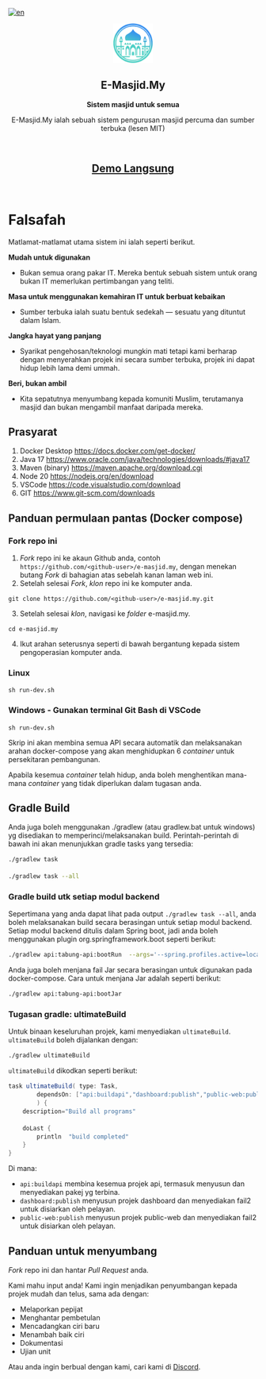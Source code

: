 [![en](https://img.shields.io/badge/lang-en-red.svg)](./README.en.md)

<p align="center">
  <img src="./public-web/src/assets/home/logo.png" alt="E-Masjid.My" width="80" height="80"/>
</p>

<h2 align="center"><b>E-Masjid.My</b></h2>
<p align="center"><b>Sistem masjid untuk semua</b></p>
<p align="center">
  E-Masjid.My ialah sebuah sistem pengurusan masjid percuma dan sumber terbuka (lesen MIT)
</p><br>
<h2 align="center">
  <a href='https://demo.e-masjid.my'>Demo Langsung</a>
</h2><br>

Falsafah
=====
Matlamat-matlamat utama sistem ini ialah seperti berikut.

**Mudah untuk digunakan**

- Bukan semua orang pakar IT. Mereka bentuk sebuah sistem untuk orang bukan IT memerlukan pertimbangan yang teliti.

**Masa untuk menggunakan kemahiran IT untuk berbuat kebaikan**

- Sumber terbuka ialah suatu bentuk sedekah — sesuatu yang dituntut dalam Islam.

**Jangka hayat yang panjang**

- Syarikat pengehosan/teknologi mungkin mati tetapi kami berharap dengan menyerahkan projek ini secara sumber terbuka, projek ini dapat hidup lebih lama demi ummah.

**Beri, bukan ambil**

- Kita sepatutnya menyumbang kepada komuniti Muslim, terutamanya masjid dan bukan mengambil manfaat daripada mereka.


## Prasyarat
1. Docker Desktop https://docs.docker.com/get-docker/
2. Java 17 https://www.oracle.com/java/technologies/downloads/#java17
3. Maven (binary) https://maven.apache.org/download.cgi
4. Node 20 https://nodejs.org/en/download
5. VSCode https://code.visualstudio.com/download
6. GIT https://www.git-scm.com/downloads

## Panduan permulaan pantas (Docker compose)
### Fork repo ini
1. *Fork* repo ini ke akaun Github anda, contoh `https://github.com/<github-user>/e-masjid.my`, dengan menekan butang *Fork* di bahagian atas sebelah kanan laman web ini.
2. Setelah selesai *Fork*, *klon* repo ini ke komputer anda.
```
git clone https://github.com/<github-user>/e-masjid.my.git
```
3. Setelah selesai *klon*, navigasi ke *folder* e-masjid.my.
```
cd e-masjid.my
```
4. Ikut arahan seterusnya seperti di bawah bergantung kepada sistem pengoperasian komputer anda.
### Linux
```
sh run-dev.sh
```
### Windows - Gunakan terminal Git Bash di VSCode
```
sh run-dev.sh
```

Skrip ini akan membina semua API secara automatik dan melaksanakan arahan docker-compose yang akan menghidupkan 6 *container* untuk persekitaran pembangunan.

Apabila kesemua *container* telah hidup, anda boleh menghentikan mana-mana *container* yang tidak diperlukan dalam tugasan anda.

## Gradle Build

Anda juga boleh menggunakan ./gradlew (atau gradlew.bat untuk windows) yg disediakan to memperinci/melaksanakan build. Perintah-perintah di bawah ini akan menunjukkan gradle tasks yang tersedia:

```sh
./gradlew task

./gradlew task --all
```

### Gradle build utk setiap modul backend

Sepertimana yang anda dapat lihat pada output `./gradlew task --all`, anda boleh melaksanakan build secara berasingan untuk setiap modul backend. Setiap modul backend ditulis dalam Spring boot, jadi anda boleh menggunakan plugin org.springframework.boot seperti berikut:

```sh
./gradlew api:tabung-api:bootRun  --args='--spring.profiles.active=local'
```

Anda juga boleh menjana fail Jar secara berasingan untuk digunakan pada docker-compose. Cara untuk menjana Jar adalah seperti berikut:

```sh
./gradlew api:tabung-api:bootJar
```

### Tugasan gradle: ultimateBuild

Untuk binaan keseluruhan projek, kami menyediakan `ultimateBuild`. `ultimateBuild` boleh dijalankan dengan:

```sh
./gradlew ultimateBuild
```

`ultimateBuild` dikodkan seperti berikut:

```groovy
task ultimateBuild( type: Task,
        dependsOn: ["api:buildapi","dashboard:publish","public-web:publish"]
        ) {
    description="Build all programs"
    
    doLast {
        println  "build completed"
    }
}
```

Di mana: 
  - `api:buildapi` membina kesemua projek api, termasuk menyusun dan menyediakan pakej yg terbina.
  - `dashboard:publish` menyusun projek dashboard dan menyediakan fail2 untuk disiarkan oleh pelayan.
  - `public-web:publish` menyusun projek public-web dan menyediakan fail2 untuk disiarkan oleh pelayan.

## Panduan untuk menyumbang
*Fork* repo ini dan hantar *Pull Request* anda.

Kami mahu input anda! Kami ingin menjadikan penyumbangan kepada projek mudah dan telus, sama ada dengan:

- Melaporkan pepijat
- Menghantar pembetulan
- Mencadangkan ciri baru
- Menambah baik ciri
- Dokumentasi
- Ujian unit
  
Atau anda ingin berbual dengan kami, cari kami di [Discord](https://discord.gg/k2zGpWTDpe).

